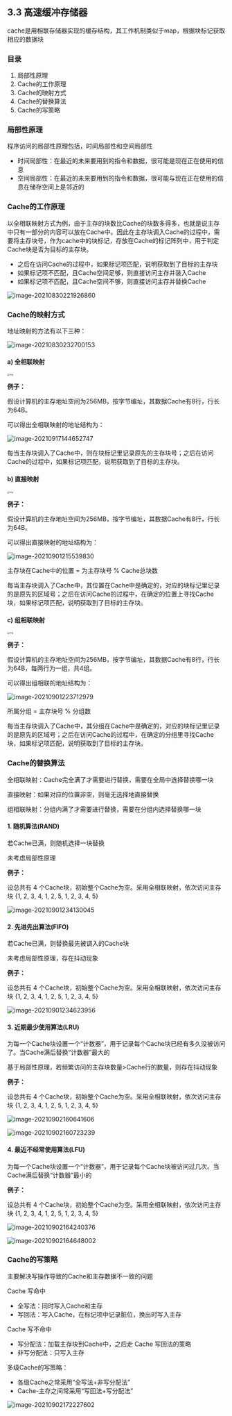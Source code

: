 ## 3.3 高速缓冲存储器

cache是用相联存储器实现的缓存结构，其工作机制类似于map，根据块标记获取相应的数据块



### 目录

1. 局部性原理
2. Cache的工作原理
3. Cache的映射方式
4. Cache的替换算法
5. Cache的写策略



### 局部性原理

程序访问的局部性原理包括，时间局部性和空间局部性

* 时间局部性：在最近的未来要用到的指令和数据，很可能是现在正在使用的信息
* 空间局部性：在最近的未来要用到的指令和数据，很可能与现在正在使用的信息在储存空间上是邻近的



### Cache的工作原理

以全相联映射方式为例，由于主存的块数比Cache的块数多得多，也就是说主存中只有一部分的内容可以放在Cache中。因此在主存块调入Cache的过程中，需要将主存块号，作为cache中的块标记，存放在Cache的标记阵列中，用于判定Cache块是否为目标的主存块。

* 之后在访问Cache的过程中，如果标记项匹配，说明获取到了目标的主存块
* 如果标记项不匹配，且Cache空间足够，则直接访问主存并装入Cache
* 如果标记项不匹配，且Cache空间不够，则直接访问主存并替换Cache

![image-20210830221926860](image-20210830221926860.png)

### Cache的映射方式

地址映射的方法有以下三种：

![image-20210830232700153](image-20210830232700153.png)

#### a) 全相联映射

<img src="./1039974-20190119121437347-90892610.jpg" alt="img" style="zoom: 33%;" />

**例子：**

假设计算机的主存地址空间为256MB，按字节编址，其数据Cache有8行，行长为64B。

可以得出全相联映射的地址结构为：

![image-20210917144652747](image-20210917144652747.png)

每当主存块调入了Cache中，则在块标记里记录原先的主存块号；之后在访问Cache的过程中，如果标记项匹配，说明获取到了目标的主存块。



#### b) 直接映射

<img src="./1039974-20190119121510444-803785791.jpg" alt="img" style="zoom:33%;" />



**例子：**

假设计算机的主存地址空间为256MB，按字节编址，其数据Cache有8行，行长为64B。

可以得出直接映射的地址结构为：

![image-20210901215539830](image-20210901215539830.png)

主存块在Cache中的位置 = 为主存块号 % Cache总块数

每当主存块调入了Cache中，其位置在Cache中是确定的，对应的块标记里记录的是原先的区域号；之后在访问Cache的过程中，在确定的位置上寻找Cache块，如果标记项匹配，说明获取到了目标的主存块。



#### c) 组相联映射

<img src="./1039974-20190119121545782-400642128.jpg" alt="img" style="zoom:33%;" />



**例子：**

假设计算机的主存地址空间为256MB，按字节编址，其数据Cache有8行，行长为64B，每两行为一组，共4组。

可以得出组相联的地址结构为：

![image-20210901223712979](image-20210901223712979.png)

所属分组 = 主存块号 % 分组数

每当主存块调入了Cache中，其分组在Cache中是确定的，对应的块标记里记录的是原先的区域号；之后在访问Cache的过程中，在确定的分组里寻找Cache块，如果标记项匹配，说明获取到了目标的主存块。



### Cache的替换算法

全相联映射：Cache完全满了才需要进行替换，需要在全局中选择替换哪一块

直接映射：如果对应的位置非空，则毫无选择地直接替换

组相联映射：分组内满了才需要进行替换，需要在分组内选择替换哪一块



#### 1. 随机算法(RAND)

若Cache已满，则随机选择一块替换

未考虑局部性原理



**例子：**

设总共有 4 个Cache块，初始整个Cache为空。采用全相联映射，依次访问主存块 {1, 2, 3, 4, 1, 2, 5, 1, 2, 3, 4, 5}  

![image-20210901234130045](image-20210901234130045.png)



#### 2. 先进先出算法(FIFO)

若Cache已满，则替换最先被调入的Cache块

未考虑局部性原理，存在抖动现象



**例子：**

设总共有 4 个Cache块，初始整个Cache为空。采用全相联映射，依次访问主存块 {1, 2, 3, 4, 1, 2, 5, 1, 2, 3, 4, 5}  

![image-20210901234623956](image-20210901234623956.png)



#### 3. 近期最少使用算法(LRU)

为每一个Cache块设置一个“计数器”，用于记录每个Cache块已经有多久没被访问了。当Cache满后替换“计数器”最大的  

基于局部性原理，若频繁访问的主存块数量>Cache行的数量，则存在抖动现象



**例子：**

设总共有 4 个Cache块，初始整个Cache为空。采用全相联映射，依次访问主存块 {1, 2, 3, 4, 1, 2, 5, 1, 2, 3, 4, 5}  

![image-20210902160641606](image-20210902160641606.png)

![image-20210902160723239](image-20210902160723239.png)



#### 4. 最近不经常使用算法(LFU)

为每一个Cache块设置一个“计数器”，用于记录每个Cache块被访问过几次。当Cache满后替换“计数器”最小的  



**例子：**

设总共有 4 个Cache块，初始整个Cache为空。采用全相联映射，依次访问主存块 {1, 2, 3, 4, 1, 2, 5, 1, 2, 3, 4, 5}  

![image-20210902164240376](image-20210902164240376.png)

![image-20210902164648002](image-20210902164648002.png)



### Cache的写策略

主要解决写操作导致的Cache和主存数据不一致的问题



Cache 写命中

* 全写法：同时写入Cache和主存
* 写回法：写入Cache，在标记项中记录脏位，换出时写入主存



Cache 写不命中

* 写分配法：加载主存块到Cache中，之后走 Cache 写回法的策略
* 非写分配法：只写入主存



多级Cache的写策略：

* 各级Cache之常采用“全写法+非写分配法”
* Cache-主存之间常采用“写回法+写分配法”

![image-20210902172227602](image-20210902172227602.png)
